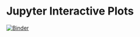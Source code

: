 # Jupyter Interactive Plots

[![Binder](https://mybinder.org/badge_logo.svg)](https://mybinder.org/v2/gh/AndreaFurlani/Jupyter_interactive_plots/main?urlpath=voila%2Frender%2FInteractive_plots.ipynb)
